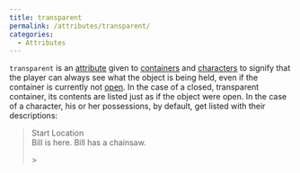```yaml
---
title: transparent
permalink: /attributes/transparent/
categories: 
  - Attributes
---
```


`transparent` is an [attribute](attributes/) given to
[containers](basics/containers-and-platforms/) and
[characters](characters/) to signify that the player can
always see what the object is being held, even if the container is
currently not [open](attributes/open/). In the case of a closed,
transparent container, its contents are listed just as if the object
were open. In the case of a character, his or her possessions, by
default, get listed with their descriptions:

>Start Location  
>Bill is here. Bill has a chainsaw.
>
>&gt;

